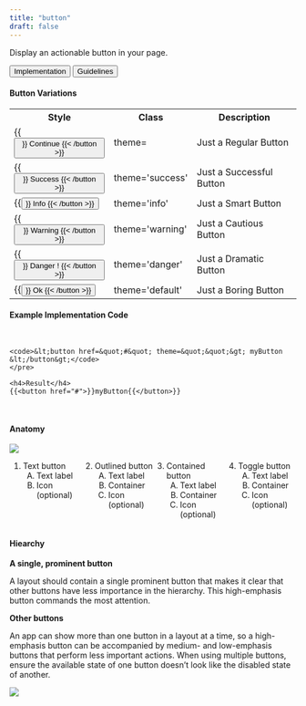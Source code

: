 ```yaml
---
title: "button"
draft: false
---
```


Display an actionable button in your page.

<!-- Tab links -->
<div class="tab">
  <button class="tablinks active" onclick="openTab(event, 'Implementation')">Implementation</button>
  <button class="tablinks" onclick="openTab(event, 'Guidelines')">Guidelines</button>
</div>

<!-- Tab content -->
<div id="Implementation" class="tabcontent active" style="display: block;">
  <h4>Button Variations</h4>

  <table>
  <tr>
    <th>Style</th>
    <th>Class</th>
    <th>Description</th>
  </tr>
  <tr>
    <td>{{<button align="center" href="#" >}} Continue {{< /button >}}</td>
    <td>theme=</td>
    <td>Just a Regular Button</td>
  </tr>
  <tr>
    <td>{{<button align="center" href="#" theme="success">}} Success {{< /button >}}</td>
    <td>theme='success'</td>
    <td>Just a Successful Button</td>
  </tr>
  <tr>
    <td>{{<button align="center" href="#" theme="info">}} Info {{< /button >}}</td>
    <td>theme='info'</td>
    <td>Just a Smart Button</td>
  </tr>
  <tr>
    <td>{{<button align="center" href="#" theme="warning">}} Warning {{< /button >}}</td>
    <td>theme='warning'</td>
    <td>Just a Cautious Button</td>
  </tr>
  <tr>
    <td>{{<button align="center" href="#" theme="danger">}} Danger ! {{< /button >}}</td>
    <td>theme='danger'</td>
    <td>Just a Dramatic Button</td>
  </tr>
  <tr>
    <td>{{<button align="center" href="#" theme="default">}} Ok {{< /button >}} </td>
    <td>theme='default'</td>
    <td>Just a Boring Button</td>
  </tr>
  </table>
    <h4>Example Implementation Code</h4>
    <pre>

    <code>&lt;button href=&quot;#&quot; theme=&quot;&quot;&gt; myButton &lt;/button&gt;</code>
    </pre>

    <h4>Result</h4>
    {{<button href="#">}}myButton{{</button>}}

</div>

<div id="Guidelines" class="tabcontent">
    <h4>Anatomy</h4>
    <div style="display:flex;">
    <img src="https://storage.googleapis.com/spec-host-backup/mio-design%2Fassets%2F1CohpRuQZDOxIDHVQgMp4ly0VAZ8KW2jO%2Fbuttons-anatomy-all.png" style="max-width:800px;">
    </div>
    <div style="display:flex;">
        <ol start="1">
            <li>Text button
                <ol type="A">
                    <li>Text label</li>
                    <li>Icon (optional)</li>
                </ol>
            </li>
        </ol>
        <ol start="2">
            <li>Outlined button
                <ol type="A">
                    <li>Text label</li>
                    <li>Container</li>
                    <li>Icon (optional)</li>
                </ol>
            </li>
        </ol>
        <ol start="3">
            <li>Contained button
                <ol type="A">
                    <li>Text label</li>
                    <li>Container</li>
                    <li>Icon (optional)</li>
                </ol>
            </li>
        </ol>
        <ol start="4">
            <li>Toggle button
                <ol type="A">
                    <li>Text label</li>
                    <li>Container</li>
                    <li>Icon (optional)</li>
                </ol>
            </li>
        </ol>
    </div>
    <h4>Hiearchy</h4>
    <strong>A single, prominent button</strong>
    <p>A layout should contain a single prominent button that makes it clear that other buttons have less importance in the hierarchy. This high-emphasis button commands the most attention.</p>
    <strong>Other buttons</strong>
    <p>An app can show more than one button in a layout at a time, so a high-emphasis button can be accompanied by medium- and low-emphasis buttons that perform less important actions. When using multiple buttons, ensure the available state of one button doesn’t look like the disabled state of another.</p>
    <div style="display:flex;">
    <img src="https://storage.googleapis.com/spec-host-backup/mio-design%2Fassets%2F0B4V689etGs17czJ6LUFBUkswdkU%2Fbuttons-layout-diagram-01.png" style="max-width:800px;">
    </div>

</div>




    







